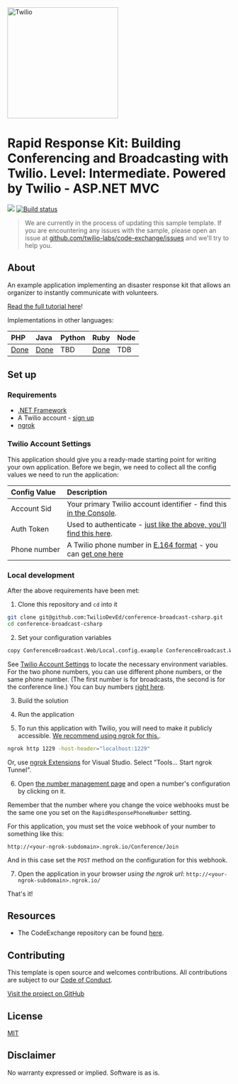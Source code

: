 
<a  href="https://www.twilio.com">
<img  src="https://static0.twilio.com/marketing/bundles/marketing/img/logos/wordmark-red.svg"  alt="Twilio"  width="250"  />
</a>

# Rapid Response Kit: Building Conferencing and Broadcasting with Twilio. Level: Intermediate. Powered by Twilio - ASP.NET MVC

![](https://github.com/TwilioDevEd/conference-broadcast-csharp/workflows/NetFx/badge.svg)
[![Build status](https://ci.appveyor.com/api/projects/status/j65aeh8inbqlav0s?svg=true)](https://ci.appveyor.com/project/TwilioDevEd/conference-broadcast-csharp)

> We are currently in the process of updating this sample template. If you are encountering any issues with the sample, please open an issue at [github.com/twilio-labs/code-exchange/issues](https://github.com/twilio-labs/code-exchange/issues) and we'll try to help you.

## About

An example application implementing an disaster response kit that allows an organizer to instantly communicate with volunteers.

[Read the full tutorial here](https://www.twilio.com/docs/tutorials/walkthrough/conference-broadcast/csharp/mvc)!

Implementations in other languages:

| PHP | Java | Python | Ruby | Node |
| :--- | :--- | :----- | :-- | :--- |
| [Done](https://github.com/TwilioDevEd/conference-broadcast-laravel)  | [Done](https://github.com/TwilioDevEd/conference-broadcast-spark)  | TBD  | [Done](https://github.com/TwilioDevEd/conference-broadcast-rails) | TDB |

<!--
### How it works

**TODO: Describe how it works**
-->

## Set up

### Requirements

- [.NET Framework](https://dotnet.microsoft.com/download/dotnet-framework/net472)
- A Twilio account - [sign up](https://www.twilio.com/try-twilio)
- [ngrok](https://ngrok.com)

### Twilio Account Settings

This application should give you a ready-made starting point for writing your
own application. Before we begin, we need to collect
all the config values we need to run the application:

| Config&nbsp;Value | Description                                                                                                                                                  |
| :---------------- | :----------------------------------------------------------------------------------------------------------------------------------------------------------- |
| Account&nbsp;Sid  | Your primary Twilio account identifier - find this [in the Console](https://www.twilio.com/console).                                                         |
| Auth&nbsp;Token   | Used to authenticate - [just like the above, you'll find this here](https://www.twilio.com/console).                                                         |
| Phone&nbsp;number | A Twilio phone number in [E.164 format](https://en.wikipedia.org/wiki/E.164) - you can [get one here](https://www.twilio.com/console/phone-numbers/incoming) |

### Local development

After the above requirements have been met:

1. Clone this repository and `cd` into it

```bash
git clone git@github.com:TwilioDevEd/conference-broadcast-csharp.git
cd conference-broadcast-csharp
```

2. Set your configuration variables

```bash
copy ConferenceBroadcast.Web/Local.config.example ConferenceBroadcast.Web/Local.config
```

See [Twilio Account Settings](#twilio-account-settings) to locate the necessary environment variables. For the two phone numbers, you can use different phone numbers, or the same phone number. (The first number is for broadcasts, the second is for the conference line.) You can buy numbers [right here](https://www.twilio.com/user/account/phone-numbers/search).

3. Build the solution

4. Run the application

5. To run this application with Twilio, you will need to make it publicly accessible. [We recommend using ngrok for this.](https://www.twilio.com/docs/usage/tutorials/how-use-ngrok-windows-and-visual-studio-test-webhooks).

```bash
ngrok http 1229 -host-header="localhost:1229"
```

Or, use [ngrok Extensions](https://marketplace.visualstudio.com/items?itemName=DavidProthero.NgrokExtensions) for Visual Studio. Select "Tools... Start ngrok Tunnel".

6. Open [the number management page](https://www.twilio.com/user/account/phone-numbers/incoming)
and open a number's configuration by clicking on it.

Remember that the number where you change the voice webhooks must be the same one you set on the `RapidResponsePhoneNumber` setting.

For this application, you must set the voice webhook of your number to something like this:

```
http://<your-ngrok-subdomain>.ngrok.io/Conference/Join
```

And in this case set the `POST` method on the configuration for this webhook.

7. Open the application in your browser *using the ngrok url*: `http://<your-ngrok-subdomain>.ngrok.io/`

That's it!

## Resources

- The CodeExchange repository can be found [here](https://github.com/twilio-labs/code-exchange/).

## Contributing

This template is open source and welcomes contributions. All contributions are subject to our [Code of Conduct](https://github.com/twilio-labs/.github/blob/master/CODE_OF_CONDUCT.md).

[Visit the project on GitHub](https://github.com/twilio-labs/sample-template-dotnet)

## License

[MIT](http://www.opensource.org/licenses/mit-license.html)

## Disclaimer

No warranty expressed or implied. Software is as is.

[twilio]: https://www.twilio.com
